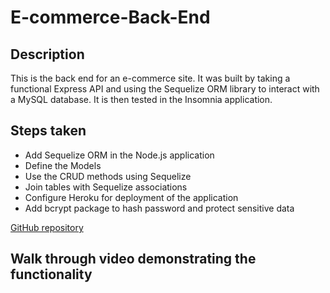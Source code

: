 # E-commerce-Back-End

## Description

This is the back end for an e-commerce site. It was built by taking a functional Express API and using the Sequelize ORM library to interact with a MySQL database. It is then tested in the Insomnia application.

## Steps taken

- Add Sequelize ORM in the Node.js application
- Define the Models
- Use the CRUD methods using Sequelize
- Join tables with Sequelize associations
- Configure Heroku for deployment of the application
- Add bcrypt package to hash password and protect sensitive data

[GitHub repository](https://github.com/jmail1014/E-commerce-Back-End)

## Walk through video demonstrating the functionality

